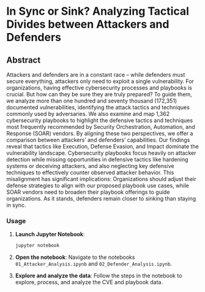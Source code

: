 # In Sync or Sink? Analyzing Tactical Divides between Attackers and Defenders

## Abstract

Attackers and defenders are in a constant race – while defenders must secure everything, attackers only need to exploit a single
vulnerability. For organizations, having effective cybersecurity processes and playbooks is crucial. But how can they be sure they
are truly prepared? To guide them, we analyze more than one hundred and seventy thousand (172,351) documented vulnerabilities,
identifying the attack tactics and techniques commonly used by adversaries. We also examine and map 1,362 cybersecurity
playbooks to highlight the defensive tactics and techniques most frequently recommended by Security Orchestration, Automation,
and Response (SOAR) vendors. By aligning these two perspectives, we offer a comparison between attackers’ and defenders’
capabilities. Our findings reveal that tactics like Execution, Defense Evasion, and Impact dominate the vulnerability landscape.
Cybersecurity playbooks focus heavily on attacker detection while missing opportunities in defensive tactics like hardening systems
or deceiving attackers, and also neglecting key defensive techniques to effectively counter observed attacker behavior. This
misalignment has significant implications: Organizations should adjust their defense strategies to align with our proposed playbook
use cases, while SOAR vendors need to broaden their playbook offerings to guide organizations. As it stands, defenders remain
closer to sinking than staying in sync.

### Usage

1. **Launch Jupyter Notebook**:
    ```bash
    jupyter notebook
    ```

2. **Open the notebook**:
    Navigate to the  notebooks `01_Attacker_Analysis.ipynb` and `02_Defender_Analysis.ipynb`.

3. **Explore and analyze the data**:
    Follow the steps in the notebook to explore, process, and analyze the CVE and playbook data.
